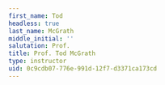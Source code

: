 ```yaml
---
first_name: Tod
headless: true
last_name: McGrath
middle_initial: ''
salutation: Prof.
title: Prof. Tod McGrath
type: instructor
uid: 0c9cdb07-776e-991d-12f7-d3371ca173cd
---
```

